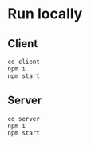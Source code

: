 # Run locally

## Client

```
cd client
npm i
npm start
```

## Server

```
cd server
npm i
npm start
```
